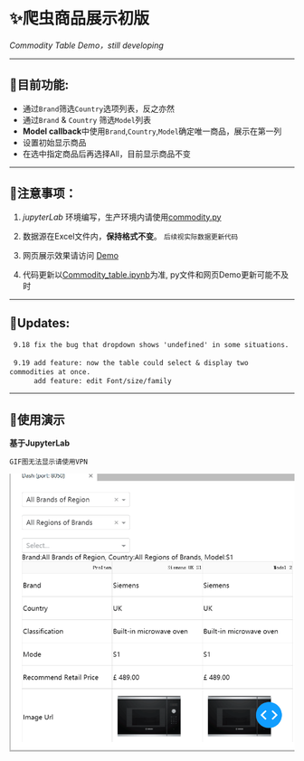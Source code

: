 # ✨爬虫商品展示初版
   *Commodity Table Demo，still developing*
   
---

## 💎目前功能:

* 通过`Brand`筛选`Country`选项列表，反之亦然
* 通过`Brand` & `Country` 筛选`Model`列表
* **Model callback**中使用`Brand`,`Country`,`Model`确定唯一商品，展示在第一列
* 设置初始显示商品
* 在选中指定商品后再选择All，目前显示商品不变

---

## 🚧注意事项：


1.  *jupyterLab* 环境编写，生产环境内请使用[commodity.py](https://github.com/Aureliano-Berlindia/Commodity_table/blob/master/commodity.py)

2.  数据源在Excel文件内，**保持格式不变**。 `后续视实际数据更新代码`

3.  网页展示效果请访问 [Demo](http://wberlin.cn:9999)  

4.  代码更新以[Commodity_table.ipynb](https://github.com/Aureliano-Berlindia/Commodity_table/blob/master/commodity_table.ipynb)为准, py文件和网页Demo更新可能不及时

---

## 🚀Updates:
```
 9.18 fix the bug that dropdown shows 'undefined' in some situations.
 
 9.19 add feature: now the table could select & display two commodities at once.
      add feature: edit Font/size/family
```

---

## 👀使用演示

**基于JupyterLab**

`GIF图无法显示请使用VPN`

<img src="https://raw.githubusercontent.com/Aureliano-Berlindia/Commodity_table/master/demo_gif.gif" align="center">
